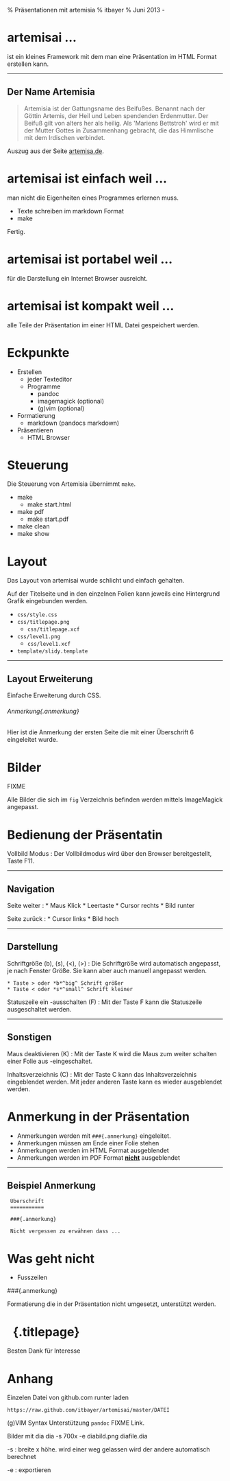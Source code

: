 % Präsentationen mit artemisia
% itbayer
% Juni 2013 - 



artemisai ...
=============

ist ein kleines Framework mit dem man 
eine Präsentation im HTML Format erstellen kann.

-----------------------------------------------------

Der Name Artemisia
------------------

> Artemisia ist der Gattungsname des Beifußes. 
Benannt nach der Göttin Artemis, der Heil und Leben spendenden Erdenmutter. Der Beifuß gilt von alters her als heilig. 
Als 'Mariens Bettstroh' wird er mit der Mutter Gottes in Zusammenhang
gebracht, die das Himmlische mit dem Irdischen verbindet.

Auszug aus der Seite [artemisa.de](http://artemisa.de).


artemisai ist einfach weil ...
=============================

man nicht die Eigenheiten
eines Programmes erlernen muss.

- Texte schreiben im markdown Format
- make

Fertig.



artemisai ist portabel weil ...
==============================

für die Darstellung ein
Internet Browser ausreicht.




artemisai ist kompakt weil ...
==============================

alle Teile der Präsentation im einer HTML
Datei gespeichert werden. 


Eckpunkte
=========

- Erstellen
	- jeder Texteditor
	- Programme
		- pandoc
		- imagemagick (optional)
		- (g)vim (optional)
- Formatierung
	- markdown (pandocs markdown)
- Präsentieren
	- HTML Browser




Steuerung
=========

Die Steuerung von Artemisia übernimmt `make`.

- make 
	- make start.html
- make pdf
	- make start.pdf
- make clean
- make show

Layout
======

Das Layout von artemisai wurde schlicht und einfach gehalten.

Auf der Titelseite und in den einzelnen Folien 
kann jeweils eine Hintergrund Grafik eingebunden werden.

- `css/style.css`
- `css/titlepage.png`
	- `css/titlepage.xcf`
- `css/level1.png`
	- `css/level1.xcf`
- `template/slidy.template`

---------------------------------

Layout Erweiterung
------------------

Einfache Erweiterung durch CSS.

###### Anmerkung{.anmerkung}

Hier ist die Anmerkung der ersten Seite die mit einer Überschrift 6
eingeleitet wurde.

Bilder 
======

FIXME

Alle Bilder die sich im 
`fig` Verzeichnis befinden werden
mittels ImageMagick angepasst.





Bedienung der Präsentatin
=============================

Vollbild Modus
:	Der Vollbildmodus wird über den Browser bereitgestellt, Taste F11.

--------------------------------------

Navigation
----------

Seite weiter
:	* Maus Klick
	* Leertaste
	* Cursor rechts
	* Bild runter

Seite zurück 
:	* Cursor links
	* Bild hoch

-----------------------------------

Darstellung
---------------------

Schriftgröße (b), (s), (<), (>)
:	Die Schriftgröße wird automatisch angepasst, je nach Fenster Größe.
	Sie kann aber auch manuell angepasst werden.
	
	* Taste > oder *b*^big^ Schrift größer
	* Taste < oder *s*^small^ Schrift kleiner

Statuszeile ein -ausschalten (F)
:	Mit der Taste F kann die Statuszeile ausgeschaltet werden.


------------------------------------

Sonstigen
-------------------

Maus deaktivieren (K)
:	Mit der Taste K wird die Maus zum weiter schalten einer Folie aus -eingeschaltet.


Inhaltsverzeichnis (C)
:	Mit der Taste C kann das Inhaltsverzeichnis eingeblendet werden.
	Mit jeder anderen Taste kann es wieder ausgeblendet werden.


Anmerkung in der Präsentation
=============================

- Anmerkungen werden mit `###{.anmerkung}` eingeleitet.
- Anmerkungen müssen am Ende einer Folie stehen
- Anmerkungen werden im HTML Format ausgeblendet
- Anmerkungen werden im PDF Format <u>**nicht**</u> ausgeblendet

------------------------------------------

Beispiel Anmerkung
------------------

~~~
 Überschrift
 ===========

 ###{.anmerkung}

 Nicht vergessen zu erwähnen dass ...
~~~

Was geht nicht
==============

- Fusszeilen

###{.anmerkung}

Formatierung die in der Präsentation nicht 
umgesetzt, unterstützt werden.



&nbsp; {.titlepage}
====================

Besten Dank für Interesse

Anhang
======

Einzelen Datei von github.com runter laden

	https://raw.github.com/itbayer/artemisai/master/DATEI

(g)VIM Syntax Unterstützung `pandoc` FIXME Link.

Bilder mit dia
	dia -s 700x -e diabild.png diafile.dia

-s
:	breite x höhe. wird einer weg gelassen wird der andere automatisch berechnet

-e
:	exportieren
